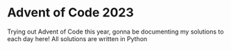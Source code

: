 # Advent of Code 2023

Trying out Advent of Code this year, gonna be documenting my solutions to each day here!
All solutions are written in Python
